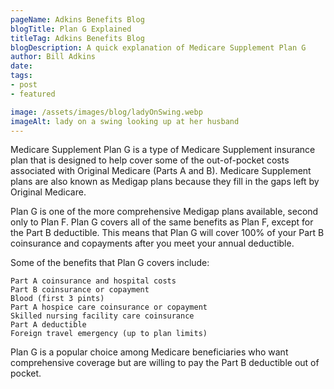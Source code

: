 ```yaml
---
pageName: Adkins Benefits Blog
blogTitle: Plan G Explained
titleTag: Adkins Benefits Blog
blogDescription: A quick explanation of Medicare Supplement Plan G
author: Bill Adkins
date: 
tags:
- post
- featured

image: /assets/images/blog/ladyOnSwing.webp
imageAlt: lady on a swing looking up at her husband
---
```

Medicare Supplement Plan G is a type of Medicare Supplement insurance plan that is designed to help cover some of the out-of-pocket costs associated with Original Medicare (Parts A and B). Medicare Supplement plans are also known as Medigap plans because they fill in the gaps left by Original Medicare.

Plan G is one of the more comprehensive Medigap plans available, second only to Plan F. Plan G covers all of the same benefits as Plan F, except for the Part B deductible. This means that Plan G will cover 100% of your Part B coinsurance and copayments after you meet your annual deductible.

Some of the benefits that Plan G covers include:

    Part A coinsurance and hospital costs
    Part B coinsurance or copayment
    Blood (first 3 pints)
    Part A hospice care coinsurance or copayment
    Skilled nursing facility care coinsurance
    Part A deductible
    Foreign travel emergency (up to plan limits)

Plan G is a popular choice among Medicare beneficiaries who want comprehensive coverage but are willing to pay the Part B deductible out of pocket.